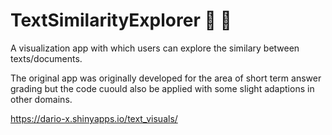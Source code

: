 # TextSimilarityExplorer 🔎 📄

A visualization app with which users can explore the similary between texts/documents.

The original app was originally developed for the area of short term answer grading but the code cuould also be
applied with some slight adaptions in other domains.

https://dario-x.shinyapps.io/text_visuals/

